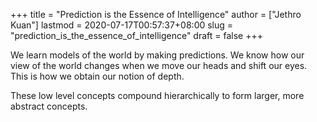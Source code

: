 +++
title = "Prediction is the Essence of Intelligence"
author = ["Jethro Kuan"]
lastmod = 2020-07-17T00:57:37+08:00
slug = "prediction_is_the_essence_of_intelligence"
draft = false
+++

We learn models of the world by making predictions. We know how our view of the world changes when we move our heads and shift our eyes. This is how we obtain our notion of depth.

These low level concepts compound hierarchically to form larger, more abstract concepts.
